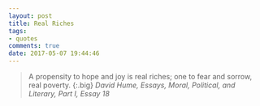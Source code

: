 ```yaml
---
layout: post
title: Real Riches
tags:
- quotes
comments: true
date: 2017-05-07 19:44:46
---
```


>A propensity to hope and joy is real riches; one to fear and sorrow, real poverty.
{:.big}
<cite>David Hume, *Essays, Moral, Political, and Literary*, Part I, Essay 18</cite>
